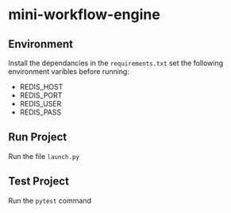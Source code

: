 # mini-workflow-engine
## Environment
Install the dependancies in the ```requirements.txt``` set the following environment varibles before running:
* REDIS_HOST
* REDIS_PORT
* REDIS_USER
* REDIS_PASS
## Run Project
Run the file ```launch.py```
## Test Project
Run the ```pytest``` command